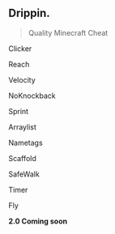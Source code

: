 
## Drippin.

> Quality Minecraft Cheat

Clicker

Reach

Velocity

NoKnockback

Sprint

Arraylist

Nametags

Scaffold

SafeWalk

Timer

Fly

**2.0 Coming soon**
